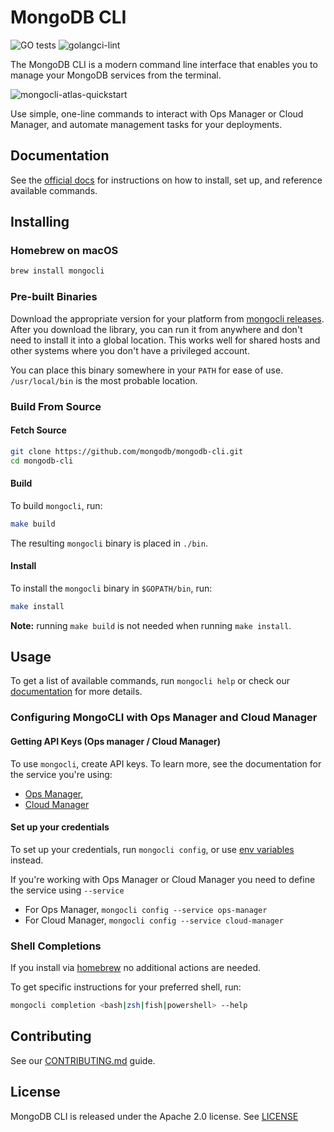# MongoDB CLI

![GO tests](https://github.com/mongodb/mongodb-cli/workflows/GO%20tests/badge.svg)
![golangci-lint](https://github.com/mongodb/mongodb-cli/workflows/golangci-lint/badge.svg)

The MongoDB CLI is a modern command line interface that enables you to manage your MongoDB services from the terminal.

![mongocli-atlas-quickstart](https://user-images.githubusercontent.com/461027/126986233-0dd5c82a-2c75-4887-ab66-eb018c59e093.gif)

Use simple, one-line commands to interact with Ops Manager or Cloud Manager, and automate management tasks for your deployments.

## Documentation

See the [official docs](https://docs.mongodb.com/mongocli/stable/) for instructions on how to
install, set up, and reference available commands.

## Installing

### Homebrew on macOS

```bash
brew install mongocli
```

### Pre-built Binaries

Download the appropriate version for your platform from [mongocli releases](https://github.com/mongodb/mongodb-cli/releases).
After you download the library, you can run it from anywhere and don't need to install it into a global location.
This works well for shared hosts and other systems where you don't have a privileged account.

You can place this binary somewhere in your `PATH` for ease of use.
`/usr/local/bin` is the most probable location.

### Build From Source

#### Fetch Source

```bash
git clone https://github.com/mongodb/mongodb-cli.git
cd mongodb-cli
```

#### Build

To build `mongocli`, run:

```bash
make build
```

The resulting `mongocli` binary is placed in `./bin`.

#### Install

To install the `mongocli` binary in `$GOPATH/bin`, run:

```bash
make install
```

**Note:** running `make build` is not needed when running `make install`.

## Usage

To get a list of available commands, run `mongocli help`
or check our [documentation](https://docs.mongodb.com/mongocli/master/) for more details.

### Configuring MongoCLI with Ops Manager and Cloud Manager

#### Getting API Keys (Ops manager / Cloud Manager)
To use `mongocli`, create API keys. To learn more, see the documentation for the service you're using:
- [Ops Manager](https://docs.opsmanager.mongodb.com/current/tutorial/configure-public-api-access/),
- [Cloud Manager](https://docs.cloudmanager.mongodb.com/tutorial/manage-programmatic-api-keys/)

#### Set up your credentials
To set up your credentials, run `mongocli config`, or use [env variables](https://docs.mongodb.com/mongocli/stable/configure/environment-variables/) instead.

If you're working with Ops Manager or Cloud Manager you need to define the service using `--service`

- For Ops Manager, `mongocli config --service ops-manager`
- For Cloud Manager, `mongocli config --service cloud-manager`

### Shell Completions

If you install via [homebrew](#hombrew-on-macos) no additional actions are needed.

To get specific instructions for your preferred shell, run:

```bash
mongocli completion <bash|zsh|fish|powershell> --help
```

## Contributing

See our [CONTRIBUTING.md](CONTRIBUTING.md) guide.

## License

MongoDB CLI is released under the Apache 2.0 license. See [LICENSE](LICENSE)

